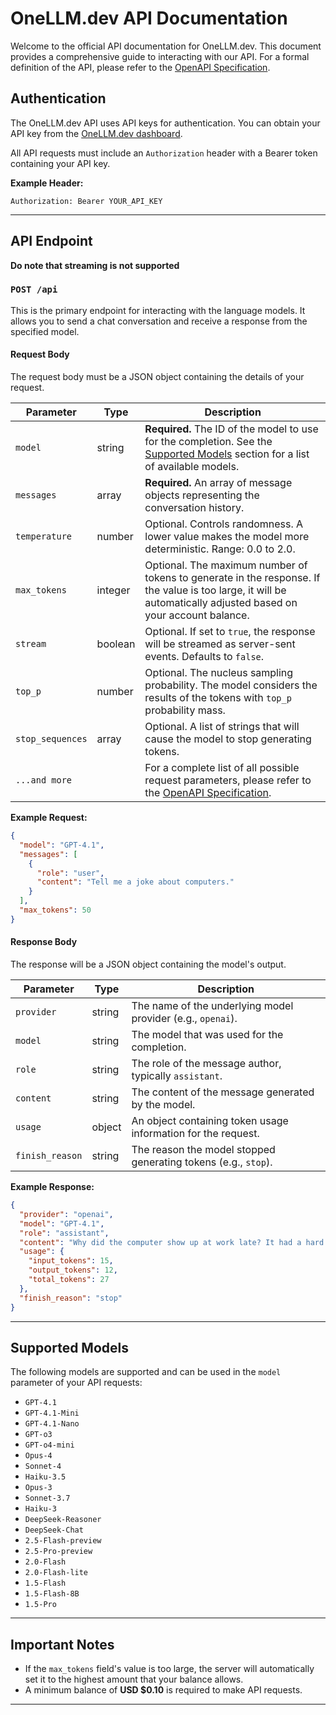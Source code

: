 # OneLLM.dev API Documentation

Welcome to the official API documentation for OneLLM.dev. This document provides a comprehensive guide to interacting with our API. For a formal definition of the API, please refer to the [OpenAPI Specification](openapi.yaml).

## Authentication

The OneLLM.dev API uses API keys for authentication. You can obtain your API key from the [OneLLM.dev dashboard](https://onellm.dev).

All API requests must include an `Authorization` header with a Bearer token containing your API key.

**Example Header:**
```
Authorization: Bearer YOUR_API_KEY
```

---

## API Endpoint
**Do note that streaming is not supported**

### `POST /api`

This is the primary endpoint for interacting with the language models. It allows you to send a chat conversation and receive a response from the specified model.

#### Request Body

The request body must be a JSON object containing the details of your request.

| Parameter | Type | Description |
|---|---|---|
| `model` | string | **Required.** The ID of the model to use for the completion. See the [Supported Models](#supported-models) section for a list of available models. |
| `messages` | array | **Required.** An array of message objects representing the conversation history. |
| `temperature` | number | Optional. Controls randomness. A lower value makes the model more deterministic. Range: 0.0 to 2.0. |
| `max_tokens` | integer | Optional. The maximum number of tokens to generate in the response. If the value is too large, it will be automatically adjusted based on your account balance. |
| `stream` | boolean | Optional. If set to `true`, the response will be streamed as server-sent events. Defaults to `false`. |
| `top_p` | number | Optional. The nucleus sampling probability. The model considers the results of the tokens with `top_p` probability mass. |
| `stop_sequences`| array | Optional. A list of strings that will cause the model to stop generating tokens. |
| `...and more` | | For a complete list of all possible request parameters, please refer to the [OpenAPI Specification](openapi.yaml). |

**Example Request:**
```json
{
  "model": "GPT-4.1",
  "messages": [
    {
      "role": "user",
      "content": "Tell me a joke about computers."
    }
  ],
  "max_tokens": 50
}
```

#### Response Body

The response will be a JSON object containing the model's output.

| Parameter | Type | Description |
|---|---|---|
| `provider` | string | The name of the underlying model provider (e.g., `openai`). |
| `model` | string | The model that was used for the completion. |
| `role` | string | The role of the message author, typically `assistant`. |
| `content` | string | The content of the message generated by the model. |
| `usage` | object | An object containing token usage information for the request. |
| `finish_reason`| string | The reason the model stopped generating tokens (e.g., `stop`). |

**Example Response:**
```json
{
  "provider": "openai",
  "model": "GPT-4.1",
  "role": "assistant",
  "content": "Why did the computer show up at work late? It had a hard drive!",
  "usage": {
    "input_tokens": 15,
    "output_tokens": 12,
    "total_tokens": 27
  },
  "finish_reason": "stop"
}
```

---

## Supported Models

The following models are supported and can be used in the `model` parameter of your API requests:

*   `GPT-4.1`
*   `GPT-4.1-Mini`
*   `GPT-4.1-Nano`
*   `GPT-o3`
*   `GPT-o4-mini`
*   `Opus-4`
*   `Sonnet-4`
*   `Haiku-3.5`
*   `Opus-3`
*   `Sonnet-3.7`
*   `Haiku-3`
*   `DeepSeek-Reasoner`
*   `DeepSeek-Chat`
*   `2.5-Flash-preview`
*   `2.5-Pro-preview`
*   `2.0-Flash`
*   `2.0-Flash-lite`
*   `1.5-Flash`
*   `1.5-Flash-8B`
*   `1.5-Pro`

---

## Important Notes

*   If the `max_tokens` field's value is too large, the server will automatically set it to the highest amount that your balance allows.
*   A minimum balance of **USD $0.10** is required to make API requests.

---
